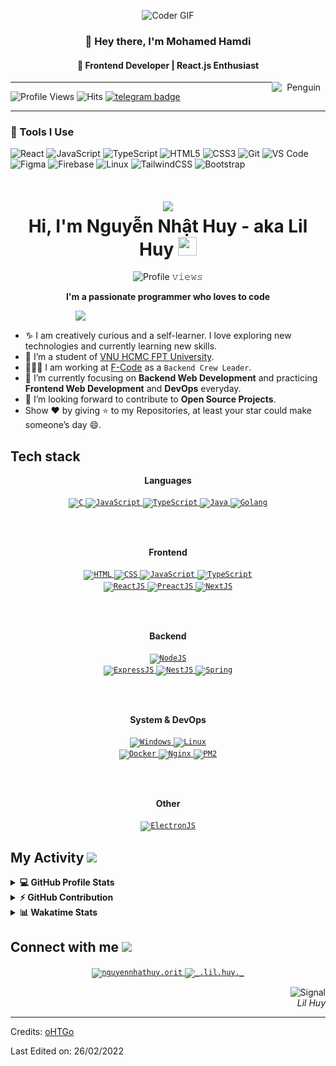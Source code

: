 <div align="center" width="50">


 <p>
  <img src="https://media.giphy.com/media/SWoSkN6DxTszqIKEqv/giphy.gif" alt="Coder GIF" width="500" height="400">
</p>

### 👋 Hey there, I'm **Mohamed Hamdi**  
#### 🚀 Frontend Developer | React.js Enthusiast  

<img align="right" src="https://github.com/Tarikul-Islam-Anik/Animated-Fluent-Emojis/blob/master/Emojis/Animals/Penguin.png?raw=true" alt="Penguin" width="17%"/>

</div>

---

![Profile Views](https://komarev.com/ghpvc/?username=mohamedhamdi-dev&style=flat&color=orange&label=PROFILE+VIEWS)
![Hits](https://hits.seeyoufarm.com/api/count/incr/badge.svg?url=https%3A%2F%2Fgithub.com%2Fmohamedhamdi-dev&count_bg=%2379C83D&title_bg=%23555555&icon=mediafire.svg&icon_color=%23E7E7E7&title=HITS&edge_flat=false)
[![telegram badge](https://img.shields.io/badge/MohamedHamdi-grey?style=flat&logo=telegram)](https://t.me/spxd007)

---

### 🧰 Tools I Use

![React](https://img.shields.io/badge/React-%2320232a.svg?style=flat&logo=react&logoColor=%2361DAFB)
![JavaScript](https://img.shields.io/badge/JavaScript-323330?style=flat&logo=javascript&logoColor=F7DF1E)
![TypeScript](https://img.shields.io/badge/TypeScript-007ACC?style=flat&logo=typescript&logoColor=white)
![HTML5](https://img.shields.io/badge/HTML5-E34F26?style=flat&logo=html5&logoColor=white)
![CSS3](https://img.shields.io/badge/CSS3-1572B6?style=flat&logo=css3&logoColor=white)
![Git](https://img.shields.io/badge/Git-E44C30?style=flat&logo=git&logoColor=white)
![VS Code](https://img.shields.io/badge/VS%20Code-0078D4?style=flat&logo=visual-studio-code&logoColor=white)
![Figma](https://img.shields.io/badge/Figma-F24E1E?style=flat&logo=figma&logoColor=white)
![Firebase](https://img.shields.io/badge/Firebase-ffca28?style=flat&logo=firebase&logoColor=black)
![Linux](https://img.shields.io/badge/Linux-FCC624?style=flat&logo=linux&logoColor=black)
![TailwindCSS](https://img.shields.io/badge/TailwindCSS-06B6D4?style=flat&logo=tailwindcss&logoColor=white)
![Bootstrap](https://img.shields.io/badge/Bootstrap-7952B3?style=flat&logo=bootstrap&logoColor=white)
  <!-- Header -->
<h1 align="center">
  <img src="https://github.com/oHTGo/oHTGo/blob/main/images/logo.svg" width="500">
  <br>
  Hi, I'm Nguyễn Nhật Huy - aka Lil Huy <img src="https://github.com/oHTGo/oHTGo/blob/main/images/hi.gif" width="30px" height="30px">
</h1>
<!-- Counter -->
<p align="center">
  <img alt="Profile 𝚟𝚒𝚎𝚠𝚜" height="20px" src="https://hits.seeyoufarm.com/api/count/incr/badge.svg?url=https://github.com/oHTGo&amp;count_bg=%23579E91&amp;title_bg=%23555555&amp;icon=&amp;icon_color=%23E7E7E7&amp;title=Views&amp;edge_flat=false">
</p>
<p align="center">
  <b>I'm a passionate programmer who loves to code</b>
</p>
<img align="right" src="https://github.com/oHTGo/oHTGo/blob/main/images/coding.gif" width="400">
<br>
<ul>
<li>♑ I am creatively curious and a self-learner. I love exploring new technologies and currently learning new skills.</li>
<li>📓 I’m a student of <a href="https://hcmuni.fpt.edu.vn">VNU HCMC FPT University</a>.</li>
<li>👨🏻‍💻 I am working at <a href="https://www.facebook.com/fcodefpt">F-Code</a> as a <code>Backend Crew Leader</code>.</li>
<li>🌱 I’m currently focusing on <strong>Backend Web Development</strong> and practicing <strong>Frontend Web Development</strong> and <strong>DevOps</strong> everyday.</li>
<li>💬 I’m looking forward to contribute to <strong>Open Source Projects</strong>.</li>
<li>Show ❤ by giving ⭐ to my Repositories, at least your star could make someone’s day 😄.</li>
</ul>
<h2>Tech stack</h2>
<p align="center">
  <b>Languages</b>
  <br>
  <br>
  <a href="https://en.wikipedia.org/wiki/C_(programming_language)" target="_blank">
    <code><img src="https://github.com/oHTGo/oHTGo/blob/main/images/c.svg" alt="C" height="40"></code>
  </a>
  <a href="https://developer.mozilla.org/en-US/docs/Web/JavaScript" target="_blank">
    <code><img src="https://github.com/oHTGo/oHTGo/blob/main/images/javascript.svg" alt="JavaScript" height="40"></code>
  </a>
  <a href="https://www.typescriptlang.org" target="_blank">
    <code><img src="https://github.com/oHTGo/oHTGo/blob/main/images/typescript.svg" alt="TypeScript" height="40"></code>
  </a>
  <a href="https://www.java.com" target="_blank">
    <code><img src="https://github.com/oHTGo/oHTGo/blob/main/images/java.svg" alt="Java" height="40"></code>
  </a>
  <a href="https://go.dev" target="_blank">
    <code><img src="https://github.com/oHTGo/oHTGo/blob/main/images/golang.svg" alt="Golang" height="40"></code>
  </a>
</p>
<br>
<br>
<p align="center">
  <b>Frontend</b>
  <br>
  <br>
  <a href="https://developer.mozilla.org/en-US/docs/Web/HTML" target="_blank">
    <code><img src="https://github.com/oHTGo/oHTGo/blob/main/images/html.svg" alt="HTML" height="40"></code>
  </a>
  <a href="https://developer.mozilla.org/en-US/docs/Web/CSS" target="_blank">
    <code><img src="https://github.com/oHTGo/oHTGo/blob/main/images/css.svg" alt="CSS" height="40"></code>
  </a>
  <a href="https://developer.mozilla.org/en-US/docs/Web/JavaScript" target="_blank">
    <code><img src="https://github.com/oHTGo/oHTGo/blob/main/images/javascript.svg" alt="JavaScript" height="40"></code>
  </a>
  <a href="https://www.typescriptlang.org" target="_blank">
    <code><img src="https://github.com/oHTGo/oHTGo/blob/main/images/typescript.svg" alt="TypeScript" height="40"></code>
  </a>
  <br>
  <a href="https://reactjs.org" target="_blank">
    <code><img src="https://github.com/oHTGo/oHTGo/blob/main/images/react.svg" alt="ReactJS" height="40"></code>
  </a>
  <a href="https://preactjs.com" target="_blank">
    <code><img src="https://github.com/oHTGo/oHTGo/blob/main/images/preact.svg" alt="PreactJS" height="40"></code>
  </a>
  <a href="https://nextjs.org" target="_blank">
    <code><img src="https://github.com/oHTGo/oHTGo/blob/main/images/next.svg" alt="NextJS" height="40"></code>
  </a>
</p>
<br>
<br>
<p align="center">
  <b>Backend</b>
  <br>
  <br>
  <a href="https://nodejs.org" target="_blank">
    <code><img src="https://github.com/oHTGo/oHTGo/blob/main/images/node.svg" alt="NodeJS" height="40"></code>
  </a>
  <br>
  <a href="https://expressjs.com" target="_blank">
    <code><img src="https://github.com/oHTGo/oHTGo/blob/main/images/express.svg" alt="ExpressJS" height="40"></code>
  </a>
  <a href="https://nestjs.com" target="_blank">
    <code><img src="https://github.com/oHTGo/oHTGo/blob/main/images/nest.svg" alt="NestJS" height="40"></code>
  </a>
  <a href="https://spring.io" target="_blank">
    <code><img src="https://github.com/oHTGo/oHTGo/blob/main/images/spring.svg" alt="Spring" height="40"></code>
  </a>
</p>
<br>
<br>
<p align="center">
  <b>System &amp; DevOps</b>
  <br>
  <br>
  <a href="https://en.wikipedia.org/wiki/Microsoft_Windows" target="_blank">
    <code><img src="https://github.com/oHTGo/oHTGo/blob/main/images/windows.svg" alt="Windows" height="40"></code>
  </a>
  <a href="https://en.wikipedia.org/wiki/Linux" target="_blank">
    <code><img src="https://github.com/oHTGo/oHTGo/blob/main/images/linux.svg" alt="Linux" height="40"></code>
  </a>
  <br>
  <a href="https://docker.com" target="_blank">
    <code><img src="https://github.com/oHTGo/oHTGo/blob/main/images/docker.svg" alt="Docker" height="40"></code>
  </a>
  <a href="https://www.nginx.com" target="_blank">
    <code><img src="https://github.com/oHTGo/oHTGo/blob/main/images/nginx.svg" alt="Nginx" height="40"></code>
  </a>
  <a href="https://pm2.keymetrics.io" target="_blank">
    <code><img src="https://github.com/oHTGo/oHTGo/blob/main/images/pm2.svg" alt="PM2" height="40"></code>
  </a>
</p>
<br>
<br>
<p align="center">
  <b>Other</b>
  <br>
  <br>
  <a href="https://www.electronjs.org" target="_blank">
    <code><img src="https://github.com/oHTGo/oHTGo/blob/main/images/electron.svg" alt="ElectronJS" height="40"></code>
  </a>
</p>
<!-- My Activity -->
<h2>My Activity <img src="https://github.com/oHTGo/oHTGo/blob/main/images/github-stats.gif" height="35px"></h2>
<details> 
  <summary><b>💻 GitHub Profile Stats</b></summary>
  <br>
  <p align="center">
    <img alt="Mosted used languages" src="https://github-readme-stats.vercel.app/api/top-langs/?username=oHTGo&amp;layout=compact&amp;theme=dark" height="192px">
    <br>
	  <img src="https://github-readme-stats.vercel.app/api?username=oHTGo&amp;show_icons=true&amp;icon_color=ffffff&amp;theme=dark" alt="oHTGo's Github Stats" height="192px">
    <br>
    <b>Note:</b> Top languages is only a metric of the languages my public code consists of and doesn't reflect experience or skill level.
  </p>
</details>
<details>
  <summary><b>⚡ GitHub Contribution</b></summary>
  <br>
  <p><img alt="oHTGo's GitHub Contribution" src="https://github.com/oHTGo/oHTGo/blob/snake/snake.svg"></p>
  <br>
</details>
<details> 
  <summary><b>📊 Wakatime Stats</b></summary>
  <br>
<!--START_SECTION:waka-->
<p><img src="http://img.shields.io/badge/Code%20Time-216%20hrs%2024%20mins-blue" alt="Code Time"></p>
<p><strong>I’m a Night 🦉</strong></p>
<pre class="astro-code github-dark" style="background-color:#24292e;color:#e1e4e8; overflow-x: auto;" tabindex="0"><code><span class="line"><span>🌞 Morning    84 commits     ████░░░░░░░░░░░░░░░░░░░░░   17.83%</span></span>
<span class="line"><span>🌆 Daytime    145 commits    ███████░░░░░░░░░░░░░░░░░░   30.79%</span></span>
<span class="line"><span>🌃 Evening    194 commits    ██████████░░░░░░░░░░░░░░░   41.19%</span></span>
<span class="line"><span>🌙 Night      48 commits     ██░░░░░░░░░░░░░░░░░░░░░░░   10.19%</span></span>
<span class="line"><span></span></span></code></pre>
<p>📅 <strong>I’m Most Productive on Tuesday</strong></p>
<pre class="astro-code github-dark" style="background-color:#24292e;color:#e1e4e8; overflow-x: auto;" tabindex="0"><code><span class="line"><span>Monday       73 commits     ████░░░░░░░░░░░░░░░░░░░░░   15.5%</span></span>
<span class="line"><span>Tuesday      86 commits     ████░░░░░░░░░░░░░░░░░░░░░   18.26%</span></span>
<span class="line"><span>Wednesday    74 commits     ████░░░░░░░░░░░░░░░░░░░░░   15.71%</span></span>
<span class="line"><span>Thursday     36 commits     ██░░░░░░░░░░░░░░░░░░░░░░░   7.64%</span></span>
<span class="line"><span>Friday       55 commits     ███░░░░░░░░░░░░░░░░░░░░░░   11.68%</span></span>
<span class="line"><span>Saturday     62 commits     ███░░░░░░░░░░░░░░░░░░░░░░   13.16%</span></span>
<span class="line"><span>Sunday       85 commits     ████░░░░░░░░░░░░░░░░░░░░░   18.05%</span></span>
<span class="line"><span></span></span></code></pre>
<p>📊 <strong>This Week I Spent My Time On</strong></p>
<pre class="astro-code github-dark" style="background-color:#24292e;color:#e1e4e8; overflow-x: auto;" tabindex="0"><code><span class="line"><span>⌚︎ Time Zone: Asia/Ho_Chi_Minh</span></span>
<span class="line"><span></span></span>
<span class="line"><span>💬 Programming Languages:</span></span>
<span class="line"><span>Other                    18 hrs 45 mins      █████████████████░░░░░░░░   69.59%</span></span>
<span class="line"><span>TypeScript               3 hrs 17 mins       ███░░░░░░░░░░░░░░░░░░░░░░   12.19%</span></span>
<span class="line"><span>CSS                      2 hrs 45 mins       ██░░░░░░░░░░░░░░░░░░░░░░░   10.22%</span></span>
<span class="line"><span>Java                     1 hr 6 mins         █░░░░░░░░░░░░░░░░░░░░░░░░   4.1%</span></span>
<span class="line"><span>JSON                     24 mins             ░░░░░░░░░░░░░░░░░░░░░░░░░   1.49%</span></span>
<span class="line"><span></span></span>
<span class="line"><span>🔥 Editors:</span></span>
<span class="line"><span>Browser                  18 hrs 2 mins       ████████████████░░░░░░░░░   66.94%</span></span>
<span class="line"><span>VS Code                  7 hrs 48 mins       ███████░░░░░░░░░░░░░░░░░░   28.97%</span></span>
<span class="line"><span>NetBeans                 1 hr 6 mins         █░░░░░░░░░░░░░░░░░░░░░░░░   4.09%</span></span>
<span class="line"><span></span></span></code></pre>
<!--END_SECTION:waka-->
</details>
<!-- Connection -->
<h2> Connect with me <img src="https://github.com/oHTGo/oHTGo/blob/main/images/handshake.gif" height="35px"></h2>
<p align="center">
  <a href="https://facebook.com/nguyennhathuy.orit" target="_blank">
    <code><img src="https://github.com/oHTGo/oHTGo/blob/main/images/facebook.svg" alt="nguyennhathuy.orit" height="30" width="40"></code>
  </a>
  <a href="https://instagram.com/_.lil.huy._" target="_blank">
    <code><img src="https://github.com/oHTGo/oHTGo/blob/main/images/instagram.svg" alt="_.lil.huy._" height="30" width="40"></code>
  </a>
</p>
<!-- Signal -->
<p align="right">
  <img alt="Signal" height="25px" src="https://media.giphy.com/media/hlRzt8TxCNVcEZBt9w/giphy.gif">
  <br>
  <em>Lil Huy</em>
</p>
<hr>
<p>Credits: <a href="https://github.com/oHTGo">oHTGo</a></p>
<p>Last Edited on: 26/02/2022</p> 
